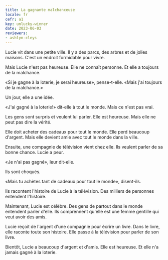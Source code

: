 ```yaml
---
title: La gagnante malchanceuse
locale: fr
cefr: a1
key: unlucky-winner
date: 2023-06-03
reviewers:
- ashlyn-cleys
---
```


Lucie vit dans une petite ville. Il y a des parcs, des arbres et de jolies maisons. C'est un endroit formidable pour vivre.

Mais Lucie n'est pas heureuse. Elle ne connaît personne. Et elle a toujours de la malchance.

«Si je gagne à la loterie, je serai heureuse», pense-t-elle. «Mais j'ai toujours de la malchance.»

Un jour, elle a une idée.

«J'ai gagné à la loterie!» dit-elle à tout le monde. Mais ce n'est pas vrai.

Les gens sont surpris et veulent lui parler. Elle est heureuse. Mais elle ne peut pas dire la vérité.

Elle doit acheter des cadeaux pour tout le monde. Elle perd beaucoup d'argent. Mais elle devient amie avec tout le monde dans la ville.

Ensuite, une compagnie de télévision vient chez elle. Ils veulent parler de sa bonne chance. Lucie a peur.

«Je n'ai pas gagné», leur dit-elle.

Ils sont choqués.

«Mais tu achètes tant de cadeaux pour tout le monde», disent-ils.

Ils racontent l'histoire de Lucie à la télévision. Des milliers de personnes entendent l'histoire.

Maintenant, Lucie est célèbre. Des gens de partout dans le monde entendent parler d'elle. Ils comprennent qu'elle est une femme gentille qui veut avoir des amis.

Lucie reçoit de l'argent d'une compagnie pour écrire un livre. Dans le livre, elle raconte toute son histoire. Elle passe à la télévision pour parler de son livre.

Bientôt, Lucie a beaucoup d'argent et d'amis. Elle est heureuse. Et elle n'a jamais gagné à la loterie.
